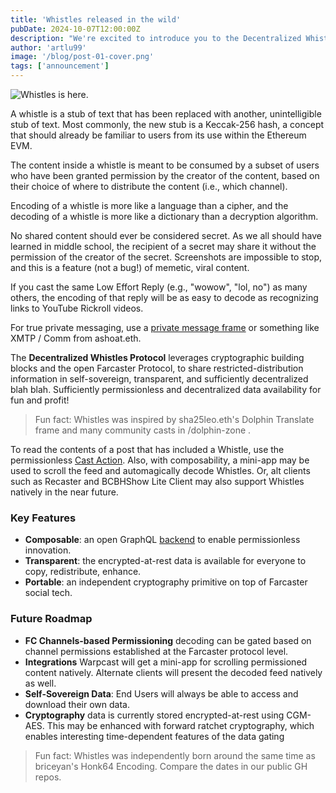 ```yaml
---
title: 'Whistles released in the wild'
pubDate: 2024-10-07T12:00:00Z
description: "We're excited to introduce you to the Decentralized Whistles Protocol a..."
author: 'artlu99'
image: '/blog/post-01-cover.png'
tags: ['announcement']
---
```


![Whistles is here.](/blog/post-01.png)

A whistle is a stub of text that has been replaced with another, unintelligible stub of text. Most commonly, the new stub is a Keccak-256 hash, a concept that  should already be familiar to users from its use within the Ethereum EVM.

The content inside a whistle is meant to be consumed by a subset of users who have been granted permission by the creator of the content, based on their choice of where to distribute the content (i.e., which channel).

Encoding of a whistle is more like a language than a cipher, and the decoding of a whistle is more like a dictionary than a decryption algorithm.

No shared content should ever be considered secret. As we all should have learned in middle school, the recipient of a secret may share it without the permission of the creator of the secret. Screenshots are impossible to stop, and this is a feature (not a bug!) of memetic, viral content.

If you cast the same Low Effort Reply (e.g., "wowow", "lol, no") as many others, the encoding of that reply will be as easy to decode as recognizing links to YouTube Rickroll videos.

For true private messaging, use a [private message frame](https://github.com/artlu99/private-frame-artlu-xyz) or something like XMTP / Comm from ashoat.eth.

The <strong>Decentralized Whistles Protocol</strong> leverages cryptographic building blocks and the open Farcaster Protocol, to share restricted-distribution information in self-sovereign, transparent, and sufficiently decentralized blah blah. Sufficiently permissionless and decentralized data availability for fun and profit!

> Fun fact: Whistles was inspired by sha25leo.eth's Dolphin Translate frame and many community casts in /dolphin-zone .

To read the contents of a post that has included a Whistle, use the permissionless [Cast Action](https://warpcast.com/~/add-cast-action?url=https%3A%2F%2Fkeccak256-composer-action.artlu.workers.dev%2Fcast-action). Also, with composability, a mini-app may be used to scroll the feed and automagically decode Whistles. Or, alt clients such as Recaster and BCBHShow Lite Client may also support Whistles natively in the near future.

### Key Features

- **Composable**: an open GraphQL [backend](https://yoga-whistles.artlu.workers.dev/graphql) to enable permissionless innovation.
- **Transparent**: the encrypted-at-rest data is available for everyone to copy, redistribute, enhance.
- **Portable**: an independent cryptography primitive on top of Farcaster social tech.

### Future Roadmap

- **FC Channels-based Permissioning** decoding can be gated based on channel permissions established at the Farcaster protocol level.
- **Integrations** Warpcast will get a mini-app for scrolling permissioned content natively. Alternate clients will present the decoded feed natively as well.
- **Self-Sovereign Data**: End Users will always be able to access and download their own data.
- **Cryptography** data is currently stored encrypted-at-rest using CGM-AES. This may be enhanced with forward ratchet cryptography, which enables interesting time-dependent features of the data gating

> Fun fact: Whistles was independently born around the same time as briceyan's Honk64 Encoding. Compare the dates in our public GH repos.
